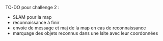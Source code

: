 
TO-DO pour challenge 2 :
- SLAM pour la map
- reconnaissance à finir
- envoie de message et maj de la map en cas de reconnaissance
- marquage des objets reconnus dans une lsite avec leur coordonnées